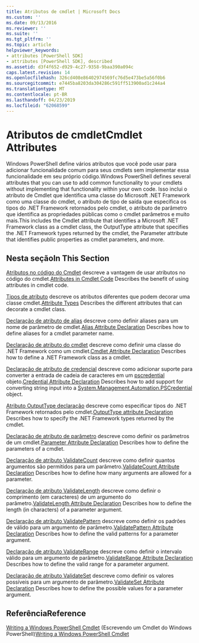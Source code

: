 ```yaml
---
title: Atributos de cmdlet | Microsoft Docs
ms.custom: ''
ms.date: 09/13/2016
ms.reviewer: ''
ms.suite: ''
ms.tgt_pltfrm: ''
ms.topic: article
helpviewer_keywords:
- attributes [PowerShell SDK]
- attributes [PowerShell SDK], described
ms.assetid: d3f4f652-d929-4c27-9358-9baa390a094c
caps.latest.revision: 14
ms.openlocfilehash: 326cd408e86402974569fc76d5e473be5a56f0b6
ms.sourcegitcommit: e7445ba8203da304286c591ff513900ad1c244a4
ms.translationtype: MT
ms.contentlocale: pt-BR
ms.lasthandoff: 04/23/2019
ms.locfileid: "62068599"
---
```

# <a name="cmdlet-attributes"></a><span data-ttu-id="4633a-102">Atributos de cmdlet</span><span class="sxs-lookup"><span data-stu-id="4633a-102">Cmdlet Attributes</span></span>

<span data-ttu-id="4633a-103">Windows PowerShell define vários atributos que você pode usar para adicionar funcionalidade comum para seus cmdlets sem implementar essa funcionalidade em seu próprio código.</span><span class="sxs-lookup"><span data-stu-id="4633a-103">Windows PowerShell defines several attributes that you can use to add common functionality to your cmdlets without implementing that functionality within your own code.</span></span> <span data-ttu-id="4633a-104">Isso inclui o atributo de Cmdlet que identifica uma classe do Microsoft .NET Framework como uma classe do cmdlet, o atributo de tipo de saída que especifica os tipos do .NET Framework retornados pelo cmdlet, o atributo de parâmetro que identifica as propriedades públicas como o cmdlet parâmetros e muito mais.</span><span class="sxs-lookup"><span data-stu-id="4633a-104">This includes the Cmdlet attribute that identifies a Microsoft .NET Framework class as a cmdlet class, the OutputType attribute that specifies the .NET Framework types returned by the cmdlet, the Parameter attribute that identifies public properties as cmdlet parameters, and more.</span></span>

## <a name="in-this-section"></a><span data-ttu-id="4633a-105">Nesta seção</span><span class="sxs-lookup"><span data-stu-id="4633a-105">In This Section</span></span>

<span data-ttu-id="4633a-106">[Atributos no código do Cmdlet](./attributes-in-cmdlet-code.md) descreve a vantagem de usar atributos no código do cmdlet.</span><span class="sxs-lookup"><span data-stu-id="4633a-106">[Attributes in Cmdlet Code](./attributes-in-cmdlet-code.md) Describes the benefit of using attributes in cmdlet code.</span></span>

<span data-ttu-id="4633a-107">[Tipos de atributo](./attribute-types.md) descreve os atributos diferentes que podem decorar uma classe cmdlet.</span><span class="sxs-lookup"><span data-stu-id="4633a-107">[Attribute Types](./attribute-types.md) Describes the different attributes that can decorate a cmdlet class.</span></span>

<span data-ttu-id="4633a-108">[Declaração de atributo de alias](./alias-attribute-declaration.md) descreve como definir aliases para um nome de parâmetro de cmdlet.</span><span class="sxs-lookup"><span data-stu-id="4633a-108">[Alias Attribute Declaration](./alias-attribute-declaration.md) Describes how to define aliases for a cmdlet parameter name.</span></span>

<span data-ttu-id="4633a-109">[Declaração de atributo do cmdlet](./cmdlet-attribute-declaration.md) descreve como definir uma classe do .NET Framework como um cmdlet.</span><span class="sxs-lookup"><span data-stu-id="4633a-109">[Cmdlet Attribute Declaration](./cmdlet-attribute-declaration.md) Describes how to define a .NET Framework class as a cmdlet.</span></span>

<span data-ttu-id="4633a-110">[Declaração de atributo de credencial](./credential-attribute-declaration.md) descreve como adicionar suporte para converter a entrada de cadeia de caracteres em um [pscredential](/dotnet/api/System.Management.Automation.PSCredential) objeto.</span><span class="sxs-lookup"><span data-stu-id="4633a-110">[Credential Attribute Declaration](./credential-attribute-declaration.md) Describes how to add support for converting string input into a [System.Management.Automation.PSCredential](/dotnet/api/System.Management.Automation.PSCredential) object.</span></span>

<span data-ttu-id="4633a-111">[Atributo OutputType declaração](./outputtype-attribute-declaration.md) descreve como especificar tipos do .NET Framework retornados pelo cmdlet.</span><span class="sxs-lookup"><span data-stu-id="4633a-111">[OutputType attribute Declaration](./outputtype-attribute-declaration.md) Describes how to specify the .NET Framework types returned by the cmdlet.</span></span>

<span data-ttu-id="4633a-112">[Declaração de atributo de parâmetro](./parameter-attribute-declaration.md) descreve como definir os parâmetros de um cmdlet.</span><span class="sxs-lookup"><span data-stu-id="4633a-112">[Parameter Attribute Declaration](./parameter-attribute-declaration.md) Describes how to define the parameters of a cmdlet.</span></span>

<span data-ttu-id="4633a-113">[Declaração de atributo ValidateCount](./validatecount-attribute-declaration.md) descreve como definir quantos argumentos são permitidos para um parâmetro.</span><span class="sxs-lookup"><span data-stu-id="4633a-113">[ValidateCount Attribute Declaration](./validatecount-attribute-declaration.md) Describes how to define how many arguments are allowed for a parameter.</span></span>

<span data-ttu-id="4633a-114">[Declaração de atributo ValidateLength](./validatelength-attribute-declaration.md) descreve como definir o comprimento (em caracteres) de um argumento do parâmetro.</span><span class="sxs-lookup"><span data-stu-id="4633a-114">[ValidateLength Attribute Declaration](./validatelength-attribute-declaration.md) Describes how to define the length (in characters) of a parameter argument.</span></span>

<span data-ttu-id="4633a-115">[Declaração de atributo ValidatePattern](./validatepattern-attribute-declaration.md) descreve como definir os padrões de válido para um argumento de parâmetro.</span><span class="sxs-lookup"><span data-stu-id="4633a-115">[ValidatePattern Attribute Declaration](./validatepattern-attribute-declaration.md) Describes how to define the valid patterns for a parameter argument.</span></span>

<span data-ttu-id="4633a-116">[Declaração de atributo ValidateRange](./validaterange-attribute-declaration.md) descreve como definir o intervalo válido para um argumento de parâmetro.</span><span class="sxs-lookup"><span data-stu-id="4633a-116">[ValidateRange Attribute Declaration](./validaterange-attribute-declaration.md) Describes how to define the valid range for a parameter argument.</span></span>

<span data-ttu-id="4633a-117">[Declaração de atributo ValidateSet](./validateset-attribute-declaration.md) descreve como definir os valores possíveis para um argumento de parâmetro.</span><span class="sxs-lookup"><span data-stu-id="4633a-117">[ValidateSet Attribute Declaration](./validateset-attribute-declaration.md) Describes how to define the possible values for a parameter argument.</span></span>

## <a name="reference"></a><span data-ttu-id="4633a-118">Referência</span><span class="sxs-lookup"><span data-stu-id="4633a-118">Reference</span></span>

<span data-ttu-id="4633a-119">[Writing a Windows PowerShell Cmdlet](./writing-a-windows-powershell-cmdlet.md) (Escrevendo um Cmdlet do Windows PowerShell)</span><span class="sxs-lookup"><span data-stu-id="4633a-119">[Writing a Windows PowerShell Cmdlet](./writing-a-windows-powershell-cmdlet.md)</span></span>
